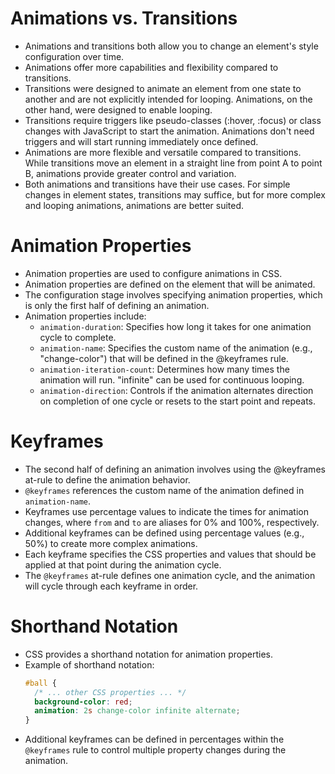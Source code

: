 # Animations vs. Transitions
- Animations and transitions both allow you to change an element's style configuration over time.
- Animations offer more capabilities and flexibility compared to transitions.
- Transitions were designed to animate an element from one state to another and are not explicitly intended for looping. Animations, on the other hand, were designed to enable looping.
- Transitions require triggers like pseudo-classes (:hover, :focus) or class changes with JavaScript to start the animation. Animations don't need triggers and will start running immediately once defined.
- Animations are more flexible and versatile compared to transitions. While transitions move an element in a straight line from point A to point B, animations provide greater control and variation.
- Both animations and transitions have their use cases. For simple changes in element states, transitions may suffice, but for more complex and looping animations, animations are better suited.

# Animation Properties
- Animation properties are used to configure animations in CSS.
- Animation properties are defined on the element that will be animated.
- The configuration stage involves specifying animation properties, which is only the first half of defining an animation.
- Animation properties include:
  - `animation-duration`: Specifies how long it takes for one animation cycle to complete.
  - `animation-name`: Specifies the custom name of the animation (e.g., "change-color") that will be defined in the @keyframes rule.
  - `animation-iteration-count`: Determines how many times the animation will run. "infinite" can be used for continuous looping.
  - `animation-direction`: Controls if the animation alternates direction on completion of one cycle or resets to the start point and repeats.

# Keyframes
- The second half of defining an animation involves using the @keyframes at-rule to define the animation behavior.
- `@keyframes` references the custom name of the animation defined in `animation-name`.
- Keyframes use percentage values to indicate the times for animation changes, where `from` and `to` are aliases for 0% and 100%, respectively.
- Additional keyframes can be defined using percentage values (e.g., 50%) to create more complex animations.
- Each keyframe specifies the CSS properties and values that should be applied at that point during the animation cycle.
- The `@keyframes` at-rule defines one animation cycle, and the animation will cycle through each keyframe in order.

# Shorthand Notation
- CSS provides a shorthand notation for animation properties.
- Example of shorthand notation:
  ```css
  #ball {
    /* ... other CSS properties ... */
    background-color: red;
    animation: 2s change-color infinite alternate;
  }
  ```
- Additional keyframes can be defined in percentages within the `@keyframes` rule to control multiple property changes during the animation.
